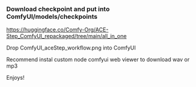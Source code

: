 ### Download checkpoint and put into ComfyUI/models/checkpoints
https://huggingface.co/Comfy-Org/ACE-Step_ComfyUI_repackaged/tree/main/all_in_one

Drop ComfyUI_aceStep_workflow.png into ComfyUI

Recommend instal custom node comfyui web viewer to download wav or mp3

Enjoys!
